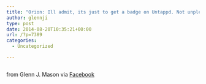 ```yaml
---
title: "Orion: Ill admit, its just to get a badge on Untappd. Not unpleasant, but nothing unique."
author: glennji
type: post
date: 2014-08-20T10:35:21+00:00
url: /?p=7389
categories:
  - Uncategorized

---
```

<div>
  <img src='' style='max-width:600px;' /></p> 
  
  <div>
    from Glenn J. Mason via <a href="http://on.fb.me/1qpkWdG">Facebook</a>
  </div>
</div>
